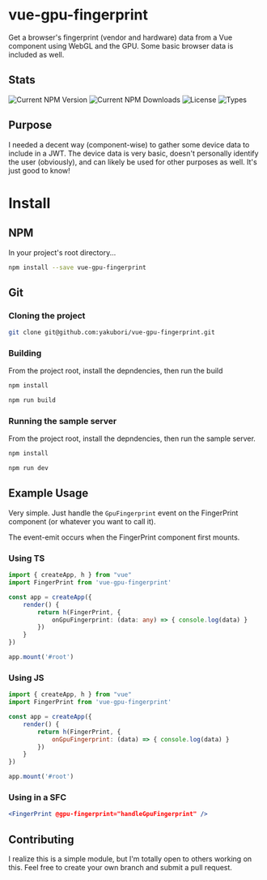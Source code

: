 # vue-gpu-fingerprint

Get a browser's fingerprint (vendor and hardware) data from a Vue component using WebGL
and the GPU. Some basic browser data is included as well.

## Stats

![Current NPM Version](https://flat.badgen.net/npm/v/vue-gpu-fingerprint)
![Current NPM Downloads](https://flat.badgen.net/npm/dt/vue-gpu-fingerprint)
![License](https://flat.badgen.net/npm/license/vue-gpu-fingerprint)
![Types](https://flat.badgen.net/npm/types/vue-gpu-fingerprint)

## Purpose

I needed a decent way (component-wise) to gather some device data to include in a JWT. The device data is very basic,
doesn't personally identify the user (obviously), and can likely be used for other purposes as well. It's just good to know!

# Install

## NPM

In your project's root directory...

```bash
npm install --save vue-gpu-fingerprint
```

## Git

### Cloning the project

```bash
git clone git@github.com:yakubori/vue-gpu-fingerprint.git
```

### Building

From the project root, install the depndencies, then run the build

```bash
npm install
```

```bash
npm run build
```

### Running the sample server

From the project root, install the depndencies, then run the sample server.

```bash
npm install
```

```bash
npm run dev
```

## Example Usage

Very simple. Just handle the `GpuFingerprint` event on the FingerPrint component (or whatever you want to call it).

The event-emit occurs when the FingerPrint component first mounts.

### Using TS

```typescript
import { createApp, h } from "vue"
import FingerPrint from 'vue-gpu-fingerprint'

const app = createApp({
    render() {
        return h(FingerPrint, {
            onGpuFingerprint: (data: any) => { console.log(data) }
        })
    }
})

app.mount('#root')
```

### Using JS

```javascript
import { createApp, h } from "vue"
import FingerPrint from 'vue-gpu-fingerprint'

const app = createApp({
    render() {
        return h(FingerPrint, {
            onGpuFingerprint: (data) => { console.log(data) }
        })
    }
})

app.mount('#root')
```

### Using in a SFC

```jsx
<FingerPrint @gpu-fingerprint="handleGpuFingerprint" />
```

## Contributing

I realize this is a simple module, but I'm totally open to others working on this. Feel free to create your own branch and submit a pull request.